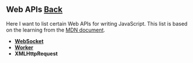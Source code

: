 ## Web APIs [Back](./../JavaScript.md)

Here I want to list certain Web APIs for writing JavaScript. This list is based on the learning from the [MDN document](https://developer.mozilla.org/en-US/docs/Web/API).

- [**WebSocket**](./websocket/websocket.md)
- [**Worker**](./worker/worker.md)
- **XMLHttpRequest**
